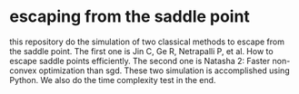 # escaping from the saddle point
this repository do the simulation of two classical methods to escape from the saddle point.
The first one is Jin C, Ge R, Netrapalli P, et al. How to escape saddle points efficiently.
The second one is Natasha 2: Faster non-convex optimization than sgd.
These two simulation is accomplished using Python. 
We also do the time complexity test in the end.
